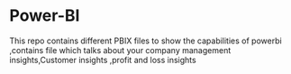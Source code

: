 # Power-BI
This repo contains different  PBIX files to show the capabilities of powerbi ,contains file which talks about your company management insights,Customer  insights ,profit and loss insights 
